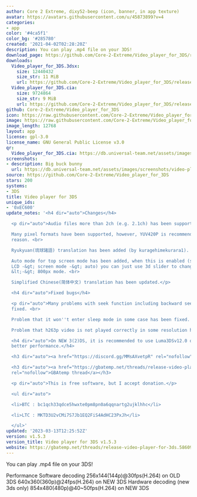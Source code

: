 ```yaml
---
author: Core 2 Extreme, dixy52-beep (icon, banner, in app texture)
avatar: https://avatars.githubusercontent.com/u/45873899?v=4
categories:
- app
color: '#4ca5f1'
color_bg: '#285780'
created: '2021-04-02T02:28:20Z'
description: You can play .mp4 file on your 3DS!
download_page: https://github.com/Core-2-Extreme/Video_player_for_3DS/releases
downloads:
  Video_player_for_3DS.3dsx:
    size: 12440432
    size_str: 11 MiB
    url: https://github.com/Core-2-Extreme/Video_player_for_3DS/releases/download/v1.5.3/Video_player_for_3DS.3dsx
  Video_player_for_3DS.cia:
    size: 9724864
    size_str: 9 MiB
    url: https://github.com/Core-2-Extreme/Video_player_for_3DS/releases/download/v1.5.3/Video_player_for_3DS.cia
github: Core-2-Extreme/Video_player_for_3DS
icon: https://raw.githubusercontent.com/Core-2-Extreme/Video_player_for_3DS/main/resource/icon.png
image: https://raw.githubusercontent.com/Core-2-Extreme/Video_player_for_3DS/main/resource/banner.png
image_length: 12768
layout: app
license: gpl-3.0
license_name: GNU General Public License v3.0
qr:
  Video_player_for_3DS.cia: https://db.universal-team.net/assets/images/qr/video_player_for_3ds-cia.png
screenshots:
- description: Big buck bunny
  url: https://db.universal-team.net/assets/images/screenshots/video-player-for-3ds/big-buck-bunny.png
source: https://github.com/Core-2-Extreme/Video_player_for_3DS
stars: 200
systems:
- 3DS
title: Video player for 3DS
unique_ids:
- '0xEC600'
update_notes: '<h4 dir="auto">Changes</h4>

  <p dir="auto">Audio files more than 2ch (e.g. 2.1ch) has been supported. <br>

  Many pixel formats have been supported, however, YUV420P is recommended for performance
  reason. <br>

  Ryukyuan(琉球諸語) translation has been added (by kuragehimekurara1). <br>

  Auto mode for top screen mode has been added, when this is enabled (settings -&gt;
  LCD -&gt; screen mode -&gt; auto) you can just use 3d slider to change between 3D
  &lt;-&gt; 800px mode. <br>

  Simplified Chinese(简体中文) translation has been updated.</p>

  <h4 dir="auto">Fixed bugs</h4>

  <p dir="auto">Many problems with seek function including backward seeking has been
  fixed. <br>

  Problem that it won''t enter sleep mode in some case has been fixed. <br>

  Problem that h263p video is not played correctly in some resolution has been fixed.</p>

  <h4 dir="auto">On NEW 3(2)DS, it is recommended to use Luma3DSv12.0 or later for
  better performance.</h4>

  <h3 dir="auto"><a href="https://discord.gg/MMsAXvetpR" rel="nofollow">Discord channnel</a></h3>

  <h3 dir="auto"><a href="https://gbatemp.net/threads/release-video-player-for-3ds.586094"
  rel="nofollow">GBAtemp thread</a></h3>

  <p dir="auto">This is free software, but I accept donation.</p>

  <ul dir="auto">

  <li>BTC : bc1qch33qdce5hwxte0pm8pn0a6qqnartg2ujklhhc</li>

  <li>LTC : MKTD3U2vCMi7S7Jb1EQ2FiS4AdHC23PxJh</li>

  </ul>'
updated: '2023-03-13T12:25:52Z'
version: v1.5.3
version_title: Video player for 3DS v1.5.3
website: https://gbatemp.net/threads/release-video-player-for-3ds.586094
---
```

You can play .mp4 file on your 3DS!

Performance
Software decoding
256x144(144p)@30fps(H.264) on OLD 3DS
640x360(360p)@24fps(H.264) on NEW 3DS
Hardware decoding (new 3ds only)
854x480(480p)@40~50fps(H.264) on NEW 3DS